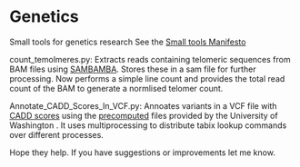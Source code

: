 Genetics
========

Small tools for genetics research
See the [Small tools Manifesto](https://github.com/pjotrp/bioinformatics)

count_temolmeres.py:
  Extracts reads containing telomeric sequences from BAM files using [SAMBAMBA](http://lomereiter.github.io/sambamba/).
  Stores these in a sam file for further processing.
  Now performs a simple line count and provides the total read count of the BAM to generate a normlised telomer count.
  
Annotate_CADD_Scores_In_VCF.py:
  Annoates variants in a VCF file with [CADD scores](http://cadd.gs.washington.edu/score) using the [precomputed](http://cadd.gs.washington.edu/download) files provided by  the University of Washington .
  It uses multiprocessing to distribute tabix lookup commands over different processes.
  
  
Hope they help.
If you have suggestions or improvements let me know.  
